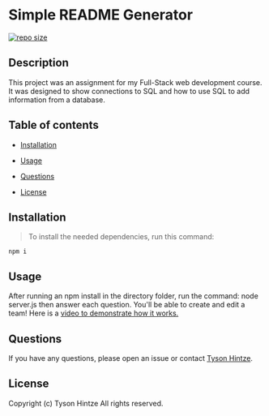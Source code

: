 # Simple README Generator

[![repo size](https://img.shields.io/github/repo-size/hintzetyson/Employee-Management-System)](https://github.com/hintzetyson/Employee-Management-System)

## Description

This project was an assignment for my Full-Stack web development course. It was designed to show connections to SQL and how to use SQL to add information from a database.

## Table of contents

* [Installation](#installation)

* [Usage](#usage)

* [Questions](#questions)

* [License](#license)

## Installation

>To install the needed dependencies, run this command:

```
npm i
```

## Usage

After running an npm install in the directory folder, run the command: node server.js then answer each question. You'll be able to create and edit a team! Here is a [video to demonstrate how it works.]()

## Questions

If you have any questions, please open an issue or contact [Tyson Hintze](https://github.com/hintzetyson).

## License
Copyright (c) Tyson Hintze All rights reserved.
